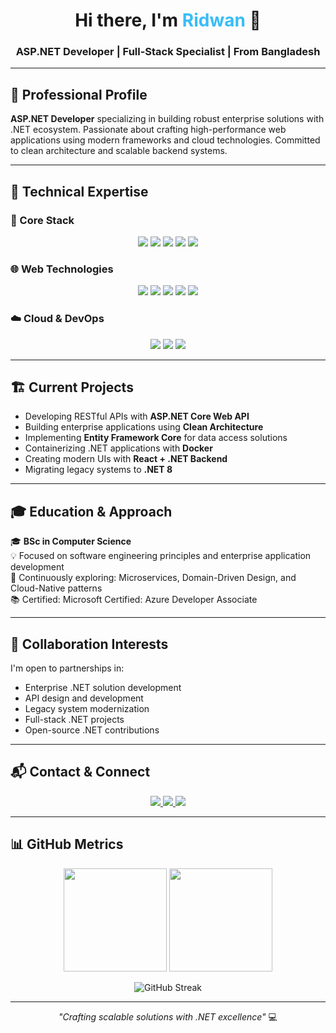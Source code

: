 <h1 align="center">Hi there, I'm <span style="color:#38bdf8;">Ridwan</span> 👋</h1>
<h3 align="center">ASP.NET Developer | Full-Stack Specialist | From Bangladesh</h3>

---

## 💼 Professional Profile

 **ASP.NET Developer** specializing in building robust enterprise solutions with .NET ecosystem. Passionate about crafting high-performance web applications using modern frameworks and cloud technologies. Committed to clean architecture and scalable backend systems.

---

## 🔧 Technical Expertise

### 🧩 Core Stack
<p align="center">
  <img src="https://img.shields.io/badge/.NET-512BD4?style=for-the-badge&logo=dotnet&logoColor=white"/>
  <img src="https://img.shields.io/badge/C%23-239120?style=for-the-badge&logo=c-sharp&logoColor=white"/>
  <img src="https://img.shields.io/badge/ASP.NET-512BD4?style=for-the-badge&logo=.net&logoColor=white"/>
  <img src="https://img.shields.io/badge/Entity_Framework-512BD4?style=for-the-badge&logo=.net&logoColor=white"/>
  <img src="https://img.shields.io/badge/SQL_Server-CC2927?style=for-the-badge&logo=microsoft-sql-server&logoColor=white"/>
</p>

### 🌐 Web Technologies
<p align="center">
  <img src="https://img.shields.io/badge/JavaScript-F7DF1E?style=for-the-badge&logo=javascript&logoColor=black"/>
  <img src="https://img.shields.io/badge/React-61DAFB?style=for-the-badge&logo=react&logoColor=black"/>
  <img src="https://img.shields.io/badge/HTML5-E34F26?style=for-the-badge&logo=html5&logoColor=white"/>
  <img src="https://img.shields.io/badge/CSS3-1572B6?style=for-the-badge&logo=css3&logoColor=white"/>
  <img src="https://img.shields.io/badge/Bootstrap-7952B3?style=for-the-badge&logo=bootstrap&logoColor=white"/>
</p>

### ☁️ Cloud & DevOps
<p align="center">
  <img src="https://img.shields.io/badge/Azure-0089D6?style=for-the-badge&logo=microsoft-azure&logoColor=white"/>
  <img src="https://img.shields.io/badge/Docker-2496ED?style=for-the-badge&logo=docker&logoColor=white"/>
  <img src="https://img.shields.io/badge/GitHub_Actions-2088FF?style=for-the-badge&logo=github-actions&logoColor=white"/>
</p>

---

## 🏗️ Current Projects

- Developing RESTful APIs with **ASP.NET Core Web API**
- Building enterprise applications using **Clean Architecture**
- Implementing **Entity Framework Core** for data access solutions
- Containerizing .NET applications with **Docker**
- Creating modern UIs with **React + .NET Backend**
- Migrating legacy systems to **.NET 8**

---

## 🎓 Education & Approach

🎓 **BSc in Computer Science**  
💡 Focused on software engineering principles and enterprise application development  
🔭 Continuously exploring: Microservices, Domain-Driven Design, and Cloud-Native patterns  
📚 Certified: Microsoft Certified: Azure Developer Associate

---

## 🤝 Collaboration Interests

I'm open to partnerships in:
- Enterprise .NET solution development
- API design and development
- Legacy system modernization
- Full-stack .NET projects
- Open-source .NET contributions

---

## 📬 Contact & Connect

<p align="center">
  <a href="https://www.linkedin.com/in/md-ridwanur-r-mazumder-4a8298155/" target="_blank">
    <img src="https://img.shields.io/badge/LinkedIn-0A66C2?style=for-the-badge&logo=linkedin&logoColor=white"/>
  </a>
  <a href="mailto:your.email@example.com" target="_blank">
    <img src="https://img.shields.io/badge/Email-D14836?style=for-the-badge&logo=gmail&logoColor=white"/>
  </a>
  <a href="https://ridwansupon.github.io/portfolio" target="_blank">
    <img src="https://img.shields.io/badge/Portfolio-4285F4?style=for-the-badge&logo=google-chrome&logoColor=white"/>
  </a>
</p>

---

## 📊 GitHub Metrics

<p align="center">
  <img src="https://github-readme-stats.vercel.app/api?username=RidwanSupon&show_icons=true&theme=tokyonight&hide_border=true&include_all_commits=true" height="165"/>
  <img src="https://github-readme-stats.vercel.app/api/top-langs/?username=RidwanSupon&layout=compact&theme=tokyonight&hide_border=true&hide=html,css,scss" height="165"/>
</p>
<p align="center">
  <img src="https://streak-stats.demolab.com/?user=RidwanSupon&theme=tokyonight&hide_border=true" alt="GitHub Streak"/>
</p>

---

<p align="center"> 
  <i>"Crafting scalable solutions with .NET excellence"</i> 💻
</p>
